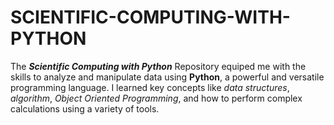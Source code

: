 # SCIENTIFIC-COMPUTING-WITH-PYTHON

The ***Scientific Computing with Python*** Repository equiped me with the skills to analyze and manipulate data using **Python**, a powerful and versatile programming language. 
I learned key concepts like *data structures*, *algorithm*, *Object Oriented Programming*, and how to perform complex calculations using a variety of tools.

